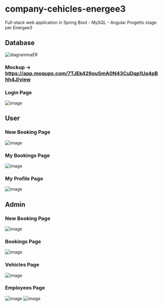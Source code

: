 # company-cehicles-energee3
Full-stack web application in Spring Boot - MySQL - Angular 
Progetto stage per Energee3

## Database
![diagrammaER](https://user-images.githubusercontent.com/94196861/177171417-b6b0f03e-ab1c-412f-8bd1-e6b71a5490bc.png)


### Mockup -> https://app.moqups.com/7TJEk429ouSmA0N43CuDqp1Ua4pBhh4J/view

### Login Page
![image](https://user-images.githubusercontent.com/94196861/176662054-5076e810-eca6-4a26-b9c2-107faa0b31c0.png)

## User
### New Booking Page
![image](https://user-images.githubusercontent.com/94196861/176662528-ad372de0-556b-423f-8149-024cd85d4656.png)

### My Bookings Page
![image](https://user-images.githubusercontent.com/94196861/176662739-a90f9c4b-7fd4-4e64-88a4-607d5459ba15.png)

### My Profile Page
![image](https://user-images.githubusercontent.com/94196861/176662826-570f3e99-0c34-421c-986b-f5e6e2af01e3.png)


## Admin
### New Booking Page
![image](https://user-images.githubusercontent.com/94196861/176662965-a7d11834-1d8b-4028-b2ff-ec97a8d0d521.png)

### Bookings Page
![image](https://user-images.githubusercontent.com/94196861/176663083-f62f379e-f7f2-4bbd-9b6e-60efac6684b0.png)

### Vehicles Page
![image](https://user-images.githubusercontent.com/94196861/176663244-af7d9a73-93bd-49d6-950e-a76404ac9d1a.png)

### Employees Page
![image](https://user-images.githubusercontent.com/94196861/176663329-b98e23d3-86c3-4037-97b6-d862472d520e.png)
![image](https://user-images.githubusercontent.com/94196861/176693241-8a10927a-b279-4de9-9e76-7c6f659d78c7.png)
